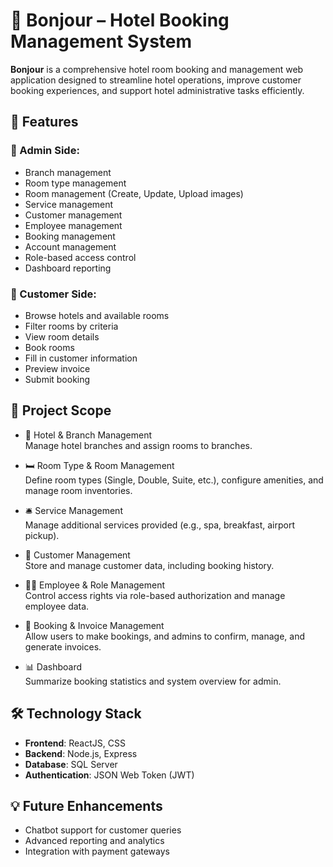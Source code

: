 # 🏨 Bonjour – Hotel Booking Management System

**Bonjour** is a comprehensive hotel room booking and management web application designed to streamline hotel operations, improve customer booking experiences, and support hotel administrative tasks efficiently.

## 🚀 Features

### 👤 Admin Side:
- Branch management
- Room type management
- Room management (Create, Update, Upload images)
- Service management
- Customer management
- Employee management
- Booking management
- Account management
- Role-based access control
- Dashboard reporting

### 🧾 Customer Side:
- Browse hotels and available rooms
- Filter rooms by criteria
- View room details
- Book rooms
- Fill in customer information
- Preview invoice
- Submit booking

## 🎯 Project Scope

- 🏨 Hotel & Branch Management  
  Manage hotel branches and assign rooms to branches.

- 🛏️ Room Type & Room Management  
  Define room types (Single, Double, Suite, etc.), configure amenities, and manage room inventories.

- 🛎️ Service Management  
  Manage additional services provided (e.g., spa, breakfast, airport pickup).

- 👥 Customer Management  
  Store and manage customer data, including booking history.

- 👨‍💼 Employee & Role Management  
  Control access rights via role-based authorization and manage employee data.

- 📅 Booking & Invoice Management  
  Allow users to make bookings, and admins to confirm, manage, and generate invoices.

- 📊 Dashboard  
  Summarize booking statistics and system overview for admin.

## 🛠️ Technology Stack

- **Frontend**: ReactJS, CSS
- **Backend**: Node.js, Express
- **Database**: SQL Server
- **Authentication**: JSON Web Token (JWT)

## 💡 Future Enhancements

- Chatbot support for customer queries
- Advanced reporting and analytics
- Integration with payment gateways
